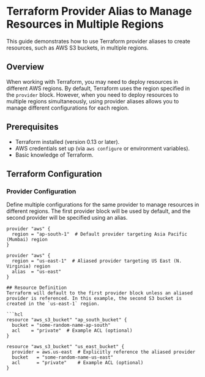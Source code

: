 # Terraform Provider Alias to Manage Resources in Multiple Regions

This guide demonstrates how to use Terraform provider aliases to create resources, such as AWS S3 buckets, in multiple regions.

## Overview

When working with Terraform, you may need to deploy resources in different AWS regions. By default, Terraform uses the region specified in the `provider` block. However, when you need to deploy resources to multiple regions simultaneously, using provider aliases allows you to manage different configurations for each region.

## Prerequisites

- Terraform installed (version 0.13 or later).
- AWS credentials set up (via `aws configure` or environment variables).
- Basic knowledge of Terraform.

## Terraform Configuration

### Provider Configuration

Define multiple configurations for the same provider to manage resources in different regions. The first provider block will be used by default, and the second provider will be specified using an alias.

```hcl
provider "aws" {
  region = "ap-south-1"  # Default provider targeting Asia Pacific (Mumbai) region
}

provider "aws" {
  region = "us-east-1"  # Aliased provider targeting US East (N. Virginia) region
  alias  = "us-east"
}

## Resource Definition
Terraform will default to the first provider block unless an aliased provider is referenced. In this example, the second S3 bucket is created in the `us-east-1` region.

```hcl
resource "aws_s3_bucket" "ap_south_bucket" {
  bucket = "some-random-name-ap-south"
  acl    = "private"  # Example ACL (optional)
}

resource "aws_s3_bucket" "us_east_bucket" {
  provider = aws.us-east  # Explicitly reference the aliased provider
  bucket   = "some-random-name-us-east"
  acl      = "private"    # Example ACL (optional)
}




